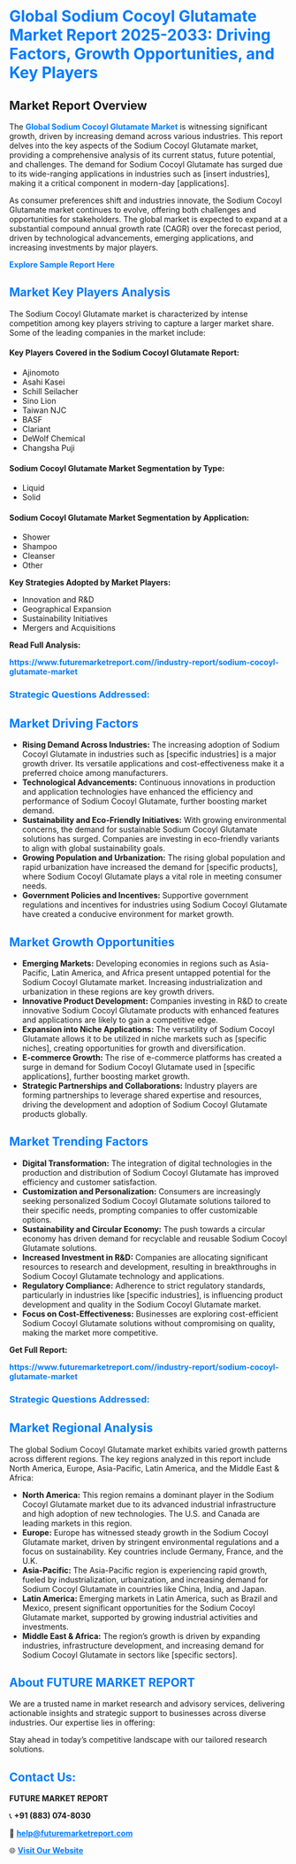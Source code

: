 <h1 style="color: #007BFF;">Global Sodium Cocoyl Glutamate Market Report 2025-2033: Driving Factors, Growth Opportunities, and Key Players</h1>

<section id="overview">
<h2>Market Report Overview</h2>
<p>The <a href="https://www.futuremarketreport.com//industry-report/sodium-cocoyl-glutamate-market" style="color: #007BFF; text-decoration: none;"><strong>Global Sodium Cocoyl Glutamate Market</strong></a> is witnessing significant growth, driven by increasing demand across various industries. This report delves into the key aspects of the Sodium Cocoyl Glutamate market, providing a comprehensive analysis of its current status, future potential, and challenges. The demand for Sodium Cocoyl Glutamate has surged due to its wide-ranging applications in industries such as [insert industries], making it a critical component in modern-day [applications].</p>
<p>As consumer preferences shift and industries innovate, the Sodium Cocoyl Glutamate market continues to evolve, offering both challenges and opportunities for stakeholders. The global market is expected to expand at a substantial compound annual growth rate (CAGR) over the forecast period, driven by technological advancements, emerging applications, and increasing investments by major players.</p>
</section>

<section id="overview">
<p><a href="https://www.futuremarketreport.com//request-sample/reportId=90806" style="color: #007BFF; text-decoration: none;"><strong>Explore Sample Report Here</strong></a></p>
</section>

<section id="key-players">
<h2 style="color: #007BFF;">Market Key Players Analysis</h2>
<p>The Sodium Cocoyl Glutamate market is characterized by intense competition among key players striving to capture a larger market share. Some of the leading companies in the market include:</p>
<h4>Key Players Covered in the Sodium Cocoyl Glutamate Report:</h4>
<ul><li>Ajinomoto</li><li>Asahi Kasei</li><li>Schill Seilacher</li><li>Sino Lion</li><li>Taiwan NJC</li><li>BASF</li><li>Clariant</li><li>DeWolf Chemical</li><li>Changsha Puji</li></ul>
<h4>Sodium Cocoyl Glutamate Market Segmentation by Type:</h4>
<ul><li>Liquid</li><li>Solid</li></ul>

<h4>Sodium Cocoyl Glutamate Market Segmentation by Application:</h4>
<ul><li>Shower</li><li>Shampoo</li><li>Cleanser</li><li>Other</li></ul>
<p><strong>Key Strategies Adopted by Market Players:</strong></p>
<ul>
<li>Innovation and R&D</li>
<li>Geographical Expansion</li>
<li>Sustainability Initiatives</li>
<li>Mergers and Acquisitions</li>
</ul>
</section>

<section>
<p><strong>Read Full Analysis: </strong></p><a href="https://www.futuremarketreport.com//industry-report/sodium-cocoyl-glutamate-market" style="color: #007BFF; text-decoration: none;"><strong>https://www.futuremarketreport.com//industry-report/sodium-cocoyl-glutamate-market</strong></a>
<h3 style="color: #007BFF;">Strategic Questions Addressed:</h3>
</section>

<section id="driving-factors">
<h2 style="color: #007BFF;">Market Driving Factors</h2>
<ul>
<li><strong>Rising Demand Across Industries:</strong> The increasing adoption of Sodium Cocoyl Glutamate in industries such as [specific industries] is a major growth driver. Its versatile applications and cost-effectiveness make it a preferred choice among manufacturers.</li>
<li><strong>Technological Advancements:</strong> Continuous innovations in production and application technologies have enhanced the efficiency and performance of Sodium Cocoyl Glutamate, further boosting market demand.</li>
<li><strong>Sustainability and Eco-Friendly Initiatives:</strong> With growing environmental concerns, the demand for sustainable Sodium Cocoyl Glutamate solutions has surged. Companies are investing in eco-friendly variants to align with global sustainability goals.</li>
<li><strong>Growing Population and Urbanization:</strong> The rising global population and rapid urbanization have increased the demand for [specific products], where Sodium Cocoyl Glutamate plays a vital role in meeting consumer needs.</li>
<li><strong>Government Policies and Incentives:</strong> Supportive government regulations and incentives for industries using Sodium Cocoyl Glutamate have created a conducive environment for market growth.</li>
</ul>
</section>

<section id="growth-opportunities">
<h2 style="color: #007BFF;">Market Growth Opportunities</h2>
<ul>
<li><strong>Emerging Markets:</strong> Developing economies in regions such as Asia-Pacific, Latin America, and Africa present untapped potential for the Sodium Cocoyl Glutamate market. Increasing industrialization and urbanization in these regions are key growth drivers.</li>
<li><strong>Innovative Product Development:</strong> Companies investing in R&D to create innovative Sodium Cocoyl Glutamate products with enhanced features and applications are likely to gain a competitive edge.</li>
<li><strong>Expansion into Niche Applications:</strong> The versatility of Sodium Cocoyl Glutamate allows it to be utilized in niche markets such as [specific niches], creating opportunities for growth and diversification.</li>
<li><strong>E-commerce Growth:</strong> The rise of e-commerce platforms has created a surge in demand for Sodium Cocoyl Glutamate used in [specific applications], further boosting market growth.</li>
<li><strong>Strategic Partnerships and Collaborations:</strong> Industry players are forming partnerships to leverage shared expertise and resources, driving the development and adoption of Sodium Cocoyl Glutamate products globally.</li>
</ul>
</section>

<section id="trending-factors">
<h2 style="color: #007BFF;">Market Trending Factors</h2>
<ul>
<li><strong>Digital Transformation:</strong> The integration of digital technologies in the production and distribution of Sodium Cocoyl Glutamate has improved efficiency and customer satisfaction.</li>
<li><strong>Customization and Personalization:</strong> Consumers are increasingly seeking personalized Sodium Cocoyl Glutamate solutions tailored to their specific needs, prompting companies to offer customizable options.</li>
<li><strong>Sustainability and Circular Economy:</strong> The push towards a circular economy has driven demand for recyclable and reusable Sodium Cocoyl Glutamate solutions.</li>
<li><strong>Increased Investment in R&D:</strong> Companies are allocating significant resources to research and development, resulting in breakthroughs in Sodium Cocoyl Glutamate technology and applications.</li>
<li><strong>Regulatory Compliance:</strong> Adherence to strict regulatory standards, particularly in industries like [specific industries], is influencing product development and quality in the Sodium Cocoyl Glutamate market.</li>
<li><strong>Focus on Cost-Effectiveness:</strong> Businesses are exploring cost-efficient Sodium Cocoyl Glutamate solutions without compromising on quality, making the market more competitive.</li>
</ul>
</section>

<section>
<p><strong>Get Full Report: </strong></p><a href="https://www.futuremarketreport.com//industry-report/sodium-cocoyl-glutamate-market" style="color: #007BFF; text-decoration: none;"><strong>https://www.futuremarketreport.com//industry-report/sodium-cocoyl-glutamate-market</strong></a>
<h3 style="color: #007BFF;">Strategic Questions Addressed:</h3>
</section>


<section id="regional-analysis">
<h2 style="color: #007BFF;">Market Regional Analysis</h2>
<p>The global Sodium Cocoyl Glutamate market exhibits varied growth patterns across different regions. The key regions analyzed in this report include North America, Europe, Asia-Pacific, Latin America, and the Middle East & Africa:</p>
<ul>
<li><strong>North America:</strong> This region remains a dominant player in the Sodium Cocoyl Glutamate market due to its advanced industrial infrastructure and high adoption of new technologies. The U.S. and Canada are leading markets in this region.</li>
<li><strong>Europe:</strong> Europe has witnessed steady growth in the Sodium Cocoyl Glutamate market, driven by stringent environmental regulations and a focus on sustainability. Key countries include Germany, France, and the U.K.</li>
<li><strong>Asia-Pacific:</strong> The Asia-Pacific region is experiencing rapid growth, fueled by industrialization, urbanization, and increasing demand for Sodium Cocoyl Glutamate in countries like China, India, and Japan.</li>
<li><strong>Latin America:</strong> Emerging markets in Latin America, such as Brazil and Mexico, present significant opportunities for the Sodium Cocoyl Glutamate market, supported by growing industrial activities and investments.</li>
<li><strong>Middle East & Africa:</strong> The region’s growth is driven by expanding industries, infrastructure development, and increasing demand for Sodium Cocoyl Glutamate in sectors like [specific sectors].</li>
</ul>
</section>

<footer>
<h2 style="color: #007BFF;">About FUTURE MARKET REPORT</h2>
<p>We are a trusted name in market research and advisory services, delivering actionable insights and strategic support to businesses across diverse industries. Our expertise lies in offering:</p>

<p>Stay ahead in today’s competitive landscape with our tailored research solutions.</p>

<h2 style="color: #007BFF;">Contact Us:</h2>
<p><strong>FUTURE MARKET REPORT</strong></p>
<p>📞 <strong>+91 (883) 074-8030</strong></p>
<p>📧 <strong><a href="mailto:help@futuremarketreport.com" style="color: #007BFF;">help@futuremarketreport.com</a></strong></p>
<p>🌐 <strong><a href="https://www.futuremarketreport.com/" style="color: #007BFF;">Visit Our Website</a></strong></p>
</footer>